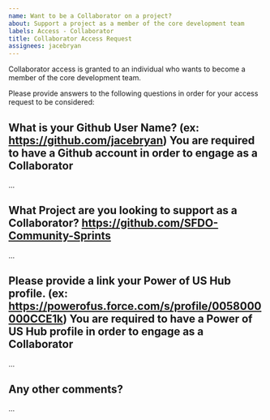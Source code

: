 ```yaml
---
name: Want to be a Collaborator on a project?
about: Support a project as a member of the core development team
labels: Access - Collaborator
title: Collaborator Access Request
assignees: jacebryan
---
```


Collaborator access is granted to an individual who wants to become a member of the core development team.

Please provide answers to the following questions in order for your access request to be considered:

What is your Github User Name? (ex: https://github.com/jacebryan)
You are required to have a Github account in order to engage as a Collaborator
-------------------------------------------
...

What Project are you looking to support as a Collaborator?
https://github.com/SFDO-Community-Sprints
-------------------------------------------
…

Please provide a link your Power of US Hub profile. (ex: https://powerofus.force.com/s/profile/0058000000CCE1k)
You are required to have a Power of US Hub profile in order to engage as a Collaborator
-------------------------------------------
…

Any other comments?
-------------------------------------------
…
